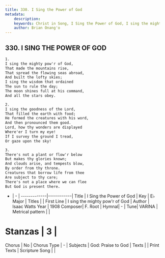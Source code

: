 ```yaml
---
title: 330. I Sing the Power of God
metadata:
    description: 
    keywords: Christ in Song, I Sing the Power of God, I sing the mighty pow&#039;r of God, 
    author: Brian Onang'o
---
```



## 330. I SING THE POWER OF GOD

```txt
1.
I sing the mighty pow'r of God,
That made the mountains rise,
That spread the flowing seas abroad,
And built the lofty skies;
I sing the wisdom that ordained
The sun to rule the day;
The moon shines full at his command,
And all the stars obey.

2.
I sing the goodness of the Lord,
That filled the earth with food;
He formed the creatures with his word,
And then pronounced them good.
Lord, how thy wonders are displayed
Where'er I turn my eye!
If I survey the ground I tread,
Or gaze upon the sky!

3.
There's not a plant or flow'r below
But makes thy glories known;
And clouds arise, and tempests blow,
By order from thy throne.
Creatures that borrow life from thee
Are subject to thy care;
There's not a place where we can flee
But God is present there.

```

- |   -  |
-------------|------------|
Title | I Sing the Power of God |
Key | E♭ Major |
Titles |  |
First Line | I sing the mighty pow&#039;r of God |
Author | Isaac Watts
Year | 1908
Composer| F. Root |
Hymnal|  - |
Tune| VARINA |
Metrical pattern | |
# Stanzas | 3 |
Chorus | No |
Chorus Type | - |
Subjects | God: Praise to God |
Texts |  |
Print Texts | 
Scripture Song |  |
  
